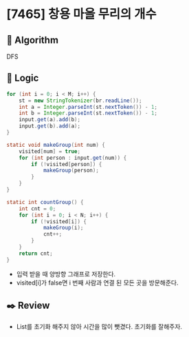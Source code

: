 # [7465] 창용 마을 무리의 개수

## :pushpin: **Algorithm**
DFS

## :round_pushpin: **Logic**

```java
for (int i = 0; i < M; i++) {
    st = new StringTokenizer(br.readLine());
    int a = Integer.parseInt(st.nextToken()) - 1;
    int b = Integer.parseInt(st.nextToken()) - 1;
    input.get(a).add(b);
    input.get(b).add(a);
}

static void makeGroup(int num) {
    visited[num] = true;
    for (int person : input.get(num)) {
        if (!visited[person]) {
            makeGroup(person);
        }
    }
}

static int countGroup() {
    int cnt = 0;
    for (int i = 0; i < N; i++) {
        if (!visited[i]) {
            makeGroup(i);
            cnt++;
        }
    }
    return cnt;
}
  ```
   - 입력 받을 때 양방향 그래프로 저장한다.
   - visited[i]가 false면 i 번째 사람과 연결 된 모든 곳을 방문해준다.
  
  
## :black_nib: **Review**
 - List를 초기화 해주지 않아 시간을 많이 뺏겼다. 초기화를 잘해주자.

  
  	

  
